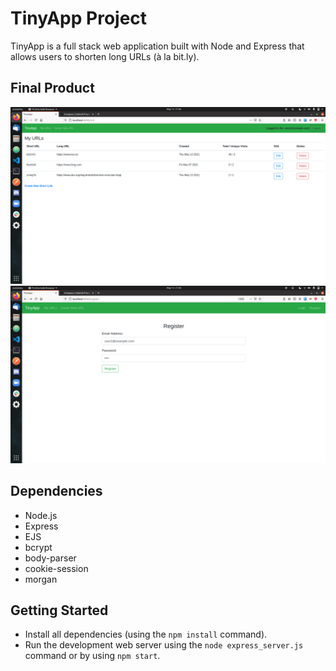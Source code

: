 # TinyApp Project

TinyApp is a full stack web application built with Node and Express that allows users to shorten long URLs (à la bit.ly).

## Final Product

!["Screenshot of the /urls page"](https://raw.githubusercontent.com/Thommati/tinyapp/master/docs/urls-page.png)
!["Screenshot of the registration form at /register"](https://raw.githubusercontent.com/Thommati/tinyapp/master/docs/register-form.png)

## Dependencies

- Node.js
- Express
- EJS
- bcrypt
- body-parser
- cookie-session
- morgan

## Getting Started

- Install all dependencies (using the `npm install` command).
- Run the development web server using the `node express_server.js` command or by using `npm start`.
